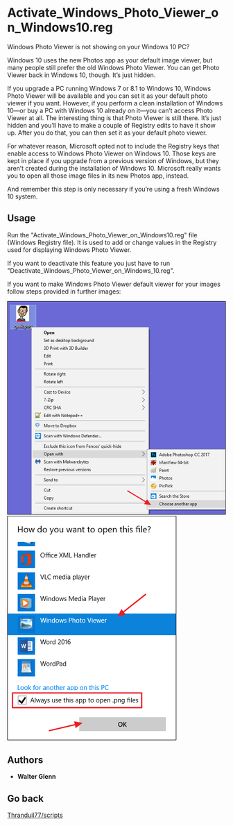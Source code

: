 # Activate_Windows_Photo_Viewer_on_Windows10.reg

Windows Photo Viewer is not showing on your Windows 10 PC?

Windows 10 uses the new Photos app as your default image viewer, but many people still prefer the old Windows Photo Viewer. You can get Photo Viewer back in Windows 10, though. It’s just hidden.

If you upgrade a PC running Windows 7 or 8.1 to Windows 10, Windows Photo Viewer will be available and you can set it as your default photo viewer if you want. However, if you perform a clean installation of Windows 10—or buy a PC with Windows 10 already on it—you can’t access Photo Viewer at all. The interesting thing is that Photo Viewer is still there. It’s just hidden and you’ll have to make a couple of Registry edits to have it show up. After you do that, you can then set it as your default photo viewer.

For whatever reason, Microsoft opted not to include the Registry keys that enable access to Windows Photo Viewer on Windows 10. Those keys are kept in place if you upgrade from a previous version of Windows, but they aren’t created during the installation of Windows 10. Microsoft really wants you to open all those image files in its new Photos app, instead.

And remember this step is only necessary if you’re using a fresh Windows 10 system. 

## Usage
Run the "Activate_Windows_Photo_Viewer_on_Windows10.reg" file (Windows Registry file). 
It is used to add or change values in the Registry used for displaying Windows Photo Viewer.

If you want to deactivate this feature you just have to run "Deactivate_Windows_Photo_Viewer_on_Windows_10.reg".

If you want to make Windows Photo Viewer default viewer for your images follow steps provided in further images:

![Open with menu 1](../images/open_with_menu.png)
![Open with menu 2](../images/open_with_menu_2.png)


## Authors

* **Walter Glenn**

## Go back
[Thranduil77/scripts](https://github.com/Thranduil77/scripts)

